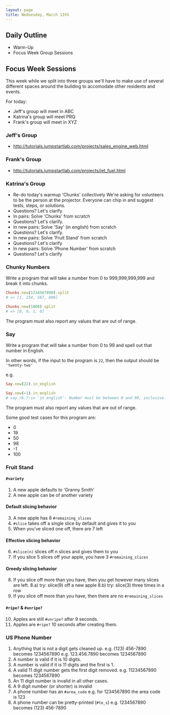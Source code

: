 ```yaml
---
layout: page
title: Wednesday, March 13th
---
```


## Daily Outline

* Warm-Up
* Focus Week Group Sessions

## Focus Week Sessions

This week while we split into three groups we'll have to make use of several different spaces around the building to accomodate other residents and events.

For today:

* Jeff's group will meet in ABC
* Katrina's group will meet PRQ
* Frank's group will meet in XYZ

### Jeff's Group

* http://tutorials.jumpstartlab.com/projects/sales_engine_web.html

### Frank's Group

* http://tutorials.jumpstartlab.com/projects/jet_fuel.html

### Katrina's Group

* Re-do today's warmup 'Chunks' collectively
  We're asking for volunteers to be the person at the projector.
  Everyone can chip in and suggest tests, steps, or solutions.
* Questions? Let's clarify.
* In pairs: Solve 'Chunks' from scratch
* Questions? Let's clarify.
* In new pairs: Solve 'Say' (in english) from scratch
* Questions? Let's clarify.
* In new pairs: Solve 'Fruit Stand' from scratch
* Questions? Let's clarify
* In new pairs: Solve 'Phone Number' from scratch
* Questions? Let's clarify

### Chunky Numbers

Write a program that will take a number from 0 to 999,999,999,999 and break it into chunks.

```ruby
Chunks.new(1234567890).split
# => [1, 234, 567, 890]

Chunks.new(1000).split
# => [0, 0, 1, 0]
```

The program must also report any values that are out of range.

### Say

Write a program that will take a number from 0 to 99 and spell out that number in English.

In other words, if the input to the program is `22`, then the output should be `'twenty-two'`

e.g.

```ruby
Say.new(22).in_english
```

```ruby
Say.new(-1).in_english
# say.rb:7:in 'in_english': Number must be between 0 and 99, inclusive. (ArgumentError)
```

The program must also report any values that are out of range.

Some good test cases for this program are:

* 0
* 19
* 50
* 98
* -1
* 100

### Fruit Stand

#### `#variety`
1. A new apple defaults to 'Granny Smith'
2. A new apple can be of another variety

#### Default slicing behavior
3. A new apple has 8 `#remaining_slices`
4. `#slice` takes off a single slice by default and gives it to you
5. When you've sliced one off, there are 7 left

#### Effective slicing behavior
6. `#slice(n)` slices off n slices and gives them to you
7. If you slice 5 slices off your apple, you have 3 `#remaining_slices`

#### Greedy slicing behavior
8. If you slice off more than you have, then you get however many
   slices are left.
   8.a) try: slice(9) off a new apple
   8.b) try: slice(3) three times in a row
9. If you slice off more than you have, then there are no `#remaining_slices`
#### `#ripe?` & `#unripe?`
10. Apples are still `#unripe?` after 9 seconds.
11. Apples are `#ripe?` 10 seconds after creating them.

### US Phone Number

1. Anything that is not a digit gets cleaned up.
   e.g. (123) 456-7890 becomes 1234567890
   e.g. 123.456.7890 becomes 1234567890
2. A number is valid if it is 10 digits.
3. A number is valid if it is 11 digits and the first is 1.
4. A valid 11 digit number gets the first digit removed.
   e.g. 11234567890 becomes 1234567890
5. An 11 digit number is invalid in all other cases.
6. A 9 digit number (or shorter) is invalid
7. A phone number has an `#area_code`
   e.g. for 1234567890 the area code is 123
8. A phone number can be pretty-printed (`#to_s`)
   e.g. 1234567890 becomes (123) 456-7890


